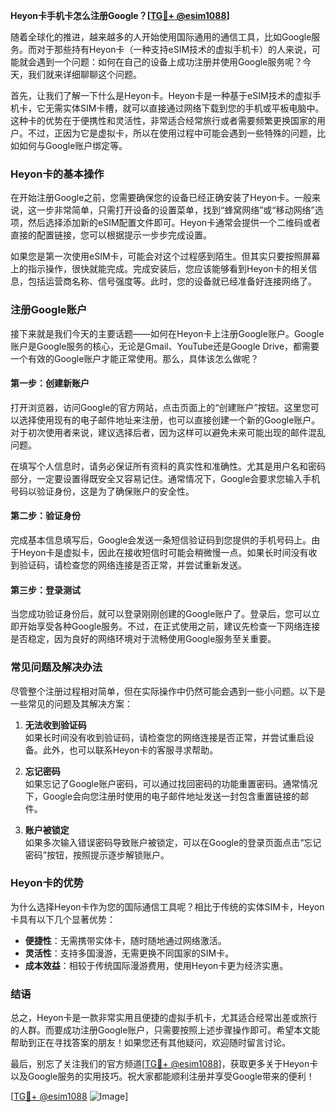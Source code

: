 **Heyon卡手机卡怎么注册Google？[[TG💪+ @esim1088](https://t.me/s/esim1088)]**

随着全球化的推进，越来越多的人开始使用国际通用的通信工具，比如Google服务。而对于那些持有Heyon卡（一种支持eSIM技术的虚拟手机卡）的人来说，可能就会遇到一个问题：如何在自己的设备上成功注册并使用Google服务呢？今天，我们就来详细聊聊这个问题。

首先，让我们了解一下什么是Heyon卡。Heyon卡是一种基于eSIM技术的虚拟手机卡，它无需实体SIM卡槽，就可以直接通过网络下载到您的手机或平板电脑中。这种卡的优势在于便携性和灵活性，非常适合经常旅行或者需要频繁更换国家的用户。不过，正因为它是虚拟卡，所以在使用过程中可能会遇到一些特殊的问题，比如如何与Google账户绑定等。

### Heyon卡的基本操作

在开始注册Google之前，您需要确保您的设备已经正确安装了Heyon卡。一般来说，这一步非常简单，只需打开设备的设置菜单，找到“蜂窝网络”或“移动网络”选项，然后选择添加新的eSIM配置文件即可。Heyon卡通常会提供一个二维码或者直接的配置链接，您可以根据提示一步步完成设置。

如果您是第一次使用eSIM卡，可能会对这个过程感到陌生。但其实只要按照屏幕上的指示操作，很快就能完成。完成安装后，您应该能够看到Heyon卡的相关信息，包括运营商名称、信号强度等。此时，您的设备就已经准备好连接网络了。

### 注册Google账户

接下来就是我们今天的主要话题——如何在Heyon卡上注册Google账户。Google账户是Google服务的核心，无论是Gmail、YouTube还是Google Drive，都需要一个有效的Google账户才能正常使用。那么，具体该怎么做呢？

#### 第一步：创建新账户

打开浏览器，访问Google的官方网站，点击页面上的“创建账户”按钮。这里您可以选择使用现有的电子邮件地址来注册，也可以直接创建一个新的Google账户。对于初次使用者来说，建议选择后者，因为这样可以避免未来可能出现的邮件混乱问题。

在填写个人信息时，请务必保证所有资料的真实性和准确性。尤其是用户名和密码部分，一定要设置得既安全又容易记住。通常情况下，Google会要求您输入手机号码以验证身份，这是为了确保账户的安全性。

#### 第二步：验证身份

完成基本信息填写后，Google会发送一条短信验证码到您提供的手机号码上。由于Heyon卡是虚拟卡，因此在接收短信时可能会稍微慢一点。如果长时间没有收到验证码，请检查您的网络连接是否正常，并尝试重新发送。

#### 第三步：登录测试

当您成功验证身份后，就可以登录刚刚创建的Google账户了。登录后，您可以立即开始享受各种Google服务。不过，在正式使用之前，建议先检查一下网络连接是否稳定，因为良好的网络环境对于流畅使用Google服务至关重要。

### 常见问题及解决办法

尽管整个注册过程相对简单，但在实际操作中仍然可能会遇到一些小问题。以下是一些常见的问题及其解决方案：

1. **无法收到验证码**  
   如果长时间没有收到验证码，请检查您的网络连接是否正常，并尝试重启设备。此外，也可以联系Heyon卡的客服寻求帮助。

2. **忘记密码**  
   如果忘记了Google账户密码，可以通过找回密码的功能重置密码。通常情况下，Google会向您注册时使用的电子邮件地址发送一封包含重置链接的邮件。

3. **账户被锁定**  
   如果多次输入错误密码导致账户被锁定，可以在Google的登录页面点击“忘记密码”按钮，按照提示逐步解锁账户。

### Heyon卡的优势

为什么选择Heyon卡作为您的国际通信工具呢？相比于传统的实体SIM卡，Heyon卡具有以下几个显著优势：

- **便捷性**：无需携带实体卡，随时随地通过网络激活。
- **灵活性**：支持多国漫游，无需更换不同国家的SIM卡。
- **成本效益**：相较于传统国际漫游费用，使用Heyon卡更为经济实惠。

### 结语

总之，Heyon卡是一款非常实用且便捷的虚拟手机卡，尤其适合经常出差或旅行的人群。而要成功注册Google账户，只需要按照上述步骤操作即可。希望本文能帮助到正在寻找答案的朋友！如果您还有其他疑问，欢迎随时留言讨论。

最后，别忘了关注我们的官方频道[[TG💪+ @esim1088](https://t.me/s/esim1088)]，获取更多关于Heyon卡以及Google服务的实用技巧。祝大家都能顺利注册并享受Google带来的便利！

[[TG💪+ @esim1088](https://t.me/s/esim1088) ![Image](https://i.postimg.cc/4NQfJmqS/Snipaste-2025-05-13-00-14-12.png)]